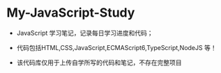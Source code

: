 # My-JavaScript-Study

* JavaScript 学习笔记，记录每日学习进度和代码；

* 代码包括HTML,CSS,JavaScript,ECMAScript6,TypeScript,NodeJS 等！
* 该代码库仅用于上传自学所写的代码和笔记，不存在完整项目
